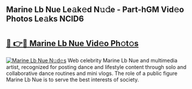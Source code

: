 ## Marine Lb Nue Le𝚊k𝚎d N𝚞𝚍e - Part-hGM Vid𝚎o Photos Le𝚊ks NClD6

# <h2><a href="http://fb12w5.evod.top/?m=Marine+Lb+Nue">🔗 👉🔴 Marine Lb Nue Vid𝚎o Ph𝚘t𝚘s</a></h2>

[![Marine Lb Nue N𝚞d𝚎s](https://i.imgur.com/8V9OHl7.gif)](http://fb12w5.evod.top/?m=Marine+Lb+Nue)
Web celebrity Marine Lb Nue and multimedia artist, recognized for posting dance and lifestyle content through solo and collaborative dance routines and mini vlogs. The role of a public figure Marine Lb Nue is to serve the best interests of society. 
